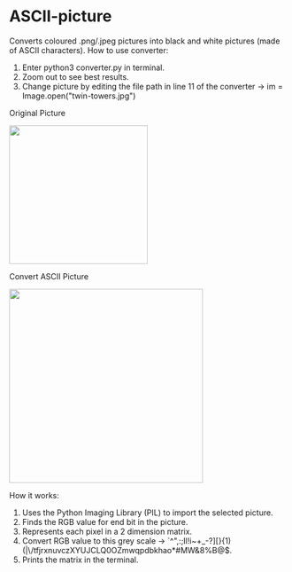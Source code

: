 # ASCII-picture
Converts coloured .png/.jpeg pictures into black and white pictures (made of ASCII characters).
How to use converter: 
1)   Enter python3 converter.py in terminal.
2)   Zoom out to see best results.
3)   Change picture by editing the file path in line 11 of the converter 
     ->   im = Image.open("twin-towers.jpg")

Original Picture

<img src="https://github.com/yili288/ASCII-pic/blob/master/twin-towers.jpg"  height="250" />

Convert ASCII Picture

<img src="https://github.com/yili288/ASCII-pic/blob/master/Black-white-twin-towers.png"  height="350" />

How it works:
1)   Uses the Python Imaging Library (PIL) to import the selected picture.
2)   Finds the RGB value for end bit in the picture.
3)   Represents each pixel in a 2 dimension matrix.
4)   Convert RGB value to this grey scale 
     ->  `^\",:;Il!i~+_-?][}{1)(|\\/tfjrxnuvczXYUJCLQ0OZmwqpdbkhao*#MW&8%B@$.
6)   Prints the matrix in the terminal.

